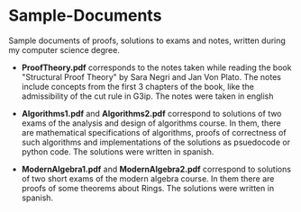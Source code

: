 # Sample-Documents
Sample documents of proofs, solutions to exams and notes, written during my computer science degree.


- **ProofTheory.pdf** corresponds to the notes taken while reading the book "Structural Proof Theory" by
  Sara Negri and Jan Von Plato. The notes include concepts from the first 3 chapters of the book, like the 
  admissibility of the cut rule in G3ip. The notes were taken in english

- **Algorithms1.pdf** and **Algorithms2.pdf** correspond to solutions of two exams of the
  analysis and design of algorithms course. In them, there are mathematical specifications
  of algorithms, proofs of correctness of such algorithms and implementations of the solutions
  as psuedocode or python code. The solutions were written in spanish.

- **ModernAlgebra1.pdf** and **ModernAlgebra2.pdf** correspond to solutions of two short exams of the
  modern algebra course. In them there are proofs of some theorems about Rings. The solutions were written in spanish.
